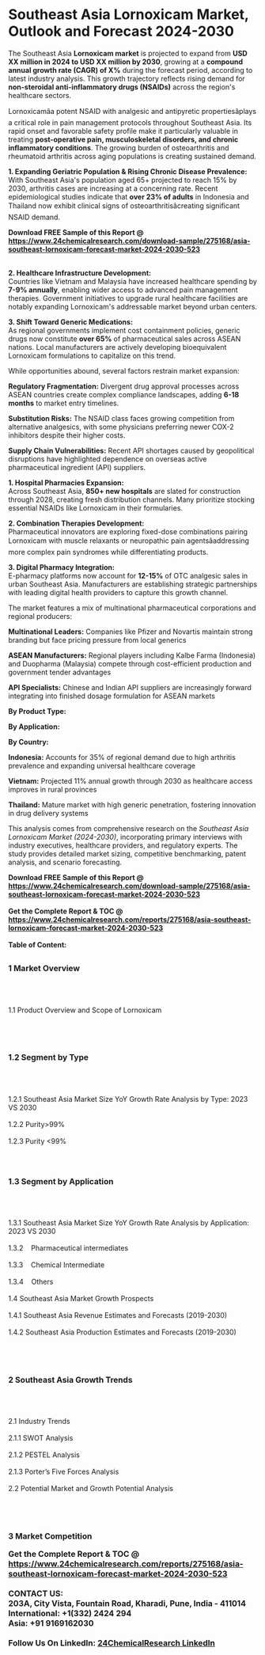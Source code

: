 <h1>Southeast Asia Lornoxicam Market, Outlook and Forecast 2024-2030</h1><p>The Southeast Asia <strong>Lornoxicam market</strong> is projected to expand from <strong>USD XX million in 2024 to USD XX million by 2030</strong>, growing at a <strong>compound annual growth rate (CAGR) of X%</strong> during the forecast period, according to latest industry analysis. This growth trajectory reflects rising demand for <strong>non-steroidal anti-inflammatory drugs (NSAIDs)</strong> across the region's healthcare sectors.</p><p>Lornoxicamâa potent NSAID with analgesic and antipyretic propertiesâplays a critical role in pain management protocols throughout Southeast Asia. Its rapid onset and favorable safety profile make it particularly valuable in treating <strong>post-operative pain, musculoskeletal disorders, and chronic inflammatory conditions</strong>. The growing burden of osteoarthritis and rheumatoid arthritis across aging populations is creating sustained demand.</p><p><strong>1. Expanding Geriatric Population &amp; Rising Chronic Disease Prevalence:</strong><br>
With Southeast Asia's population aged 65+ projected to reach 15% by 2030, arthritis cases are increasing at a concerning rate. Recent epidemiological studies indicate that <strong>over 23% of adults</strong> in Indonesia and Thailand now exhibit clinical signs of osteoarthritisâcreating significant NSAID demand.</p><div><b>Download FREE Sample of this Report @ 
            <a href="https://www.24chemicalresearch.com/download-sample/275168/asia-southeast-lornoxicam-forecast-market-2024-2030-523">
            https://www.24chemicalresearch.com/download-sample/275168/asia-southeast-lornoxicam-forecast-market-2024-2030-523</a></b></div><br><p><strong>2. Healthcare Infrastructure Development:</strong><br>
Countries like Vietnam and Malaysia have increased healthcare spending by <strong>7-9% annually</strong>, enabling wider access to advanced pain management therapies. Government initiatives to upgrade rural healthcare facilities are notably expanding Lornoxicam's addressable market beyond urban centers.</p><p><strong>3. Shift Toward Generic Medications:</strong><br>
As regional governments implement cost containment policies, generic drugs now constitute <strong>over 65%</strong> of pharmaceutical sales across ASEAN nations. Local manufacturers are actively developing bioequivalent Lornoxicam formulations to capitalize on this trend.</p><p>While opportunities abound, several factors restrain market expansion:</p><p><strong>Regulatory Fragmentation:</strong> Divergent drug approval processes across ASEAN countries create complex compliance landscapes, adding <strong>6-18 months</strong> to market entry timelines.</p><p><strong>Substitution Risks:</strong> The NSAID class faces growing competition from alternative analgesics, with some physicians preferring newer COX-2 inhibitors despite their higher costs.</p><p><strong>Supply Chain Vulnerabilities:</strong> Recent API shortages caused by geopolitical disruptions have highlighted dependence on overseas active pharmaceutical ingredient (API) suppliers.</p><p><strong>1. Hospital Pharmacies Expansion:</strong><br>
Across Southeast Asia, <strong>850+ new hospitals</strong> are slated for construction through 2028, creating fresh distribution channels. Many prioritize stocking essential NSAIDs like Lornoxicam in their formularies.</p><p><strong>2. Combination Therapies Development:</strong><br>
Pharmaceutical innovators are exploring fixed-dose combinations pairing Lornoxicam with muscle relaxants or neuropathic pain agentsâaddressing more complex pain syndromes while differentiating products.</p><p><strong>3. Digital Pharmacy Integration:</strong><br>
E-pharmacy platforms now account for <strong>12-15%</strong> of OTC analgesic sales in urban Southeast Asia. Manufacturers are establishing strategic partnerships with leading digital health providers to capture this growth channel.</p><p>The market features a mix of multinational pharmaceutical corporations and regional producers:</p><p><strong>Multinational Leaders:</strong> Companies like Pfizer and Novartis maintain strong branding but face pricing pressure from local generics</p><p><strong>ASEAN Manufacturers:</strong> Regional players including Kalbe Farma (Indonesia) and Duopharma (Malaysia) compete through cost-efficient production and government tender advantages</p><p><strong>API Specialists:</strong> Chinese and Indian API suppliers are increasingly forward integrating into finished dosage formulation for ASEAN markets</p><p><strong>By Product Type:</strong></p><p><strong>By Application:</strong></p><p><strong>By Country:</strong></p><p><strong>Indonesia:</strong> Accounts for 35% of regional demand due to high arthritis prevalence and expanding universal healthcare coverage</p><p><strong>Vietnam:</strong> Projected 11% annual growth through 2030 as healthcare access improves in rural provinces</p><p><strong>Thailand:</strong> Mature market with high generic penetration, fostering innovation in drug delivery systems</p><p>This analysis comes from comprehensive research on the <em>Southeast Asia Lornoxicam Market (2024-2030)</em>, incorporating primary interviews with industry executives, healthcare providers, and regulatory experts. The study provides detailed market sizing, competitive benchmarking, patent analysis, and scenario forecasting.</p><div><b>Download FREE Sample of this Report @ 
            <a href="https://www.24chemicalresearch.com/download-sample/275168/asia-southeast-lornoxicam-forecast-market-2024-2030-523">
            https://www.24chemicalresearch.com/download-sample/275168/asia-southeast-lornoxicam-forecast-market-2024-2030-523</a></b></div><br><div><b>Get the Complete Report & TOC @ 
            <a href="https://www.24chemicalresearch.com/reports/275168/asia-southeast-lornoxicam-forecast-market-2024-2030-523">
            https://www.24chemicalresearch.com/reports/275168/asia-southeast-lornoxicam-forecast-market-2024-2030-523</a></b></div><br>
            <b>Table of Content:</b><p><h2><span style="font-size:16px"><strong>1 Market Overview&nbsp;&nbsp; &nbsp;</strong></span></h2><br />
<br />
<p>1.1 Product Overview and Scope of Lornoxicam&nbsp;</p><br />
<br />
<h2><strong><span style="font-size:16px">1.2 Segment by Type&nbsp;&nbsp; &nbsp;</span></strong></h2><br />
<br />
<p>1.2.1 Southeast Asia Market Size YoY Growth Rate Analysis by Type: 2023 VS 2030&nbsp;&nbsp; &nbsp;<br /><br />
1.2.2 Purity>99%&nbsp;&nbsp; &nbsp;<br /><br />
1.2.3 Purity <99%<br /><br />
<br />
<h2><span style="font-size:16px"><strong>1.3 Segment by Application&nbsp;&nbsp;</strong></span></h2><br />
<br />
<p>1.3.1 Southeast Asia Market Size YoY Growth Rate Analysis by Application: 2023 VS 2030&nbsp;&nbsp; &nbsp;<br /><br />
1.3.2&nbsp;&nbsp; &nbsp;Pharmaceutical intermediates<br /><br />
1.3.3&nbsp;&nbsp; &nbsp;Chemical Intermediate<br /><br />
1.3.4&nbsp;&nbsp; &nbsp;Others<br /><br />
1.4 Southeast Asia Market Growth Prospects&nbsp;&nbsp; &nbsp;<br /><br />
1.4.1 Southeast Asia Revenue Estimates and Forecasts (2019-2030)&nbsp;&nbsp; &nbsp;<br /><br />
1.4.2 Southeast Asia Production Estimates and Forecasts (2019-2030)&nbsp;&nbsp;</p><br />
<br />
<h2><span style="font-size:16px"><strong>2 Southeast Asia Growth Trends&nbsp;&nbsp; &nbsp;</strong></span></h2><br />
<br />
<p>2.1 Industry Trends&nbsp;&nbsp; &nbsp;<br /><br />
2.1.1 SWOT Analysis&nbsp;&nbsp; &nbsp;<br /><br />
2.1.2 PESTEL Analysis&nbsp;&nbsp; &nbsp;<br /><br />
2.1.3 Porter&rsquo;s Five Forces Analysis&nbsp;&nbsp; &nbsp;<br /><br />
2.2 Potential Market and Growth Potential Analysis&nbsp;&nbsp; &nbsp;</p><br />
<br />
<h2><span style="font-size:16px"><strong>3 Market Competition</p><div><b>Get the Complete Report & TOC @ 
            <a href="https://www.24chemicalresearch.com/reports/275168/asia-southeast-lornoxicam-forecast-market-2024-2030-523">
            https://www.24chemicalresearch.com/reports/275168/asia-southeast-lornoxicam-forecast-market-2024-2030-523</a></b></div><br><b>CONTACT US:</b><br>
            203A, City Vista, Fountain Road, Kharadi, Pune, India - 411014<br>
            International: +1(332) 2424 294<br>
            Asia: +91 9169162030 <br><br>
            Follow Us On LinkedIn: <a href="https://www.linkedin.com/company/24chemicalresearch/">24ChemicalResearch LinkedIn</a>
